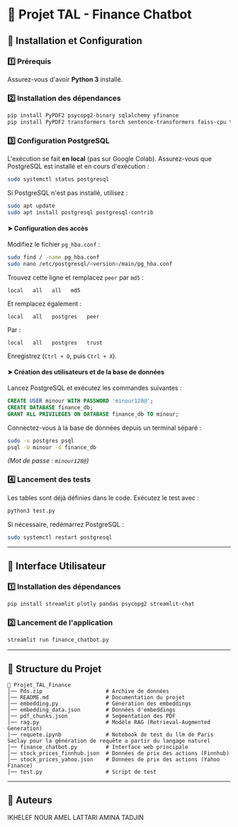 # 📌 Projet TAL - Finance Chatbot  

## 🚀 Installation et Configuration  

### 1️⃣ Prérequis  
Assurez-vous d'avoir **Python 3** installé.  

### 2️⃣ Installation des dépendances  
```bash
pip install PyPDF2 psycopg2-binary sqlalchemy yfinance
pip install PyPDF2 transformers torch sentence-transformers faiss-cpu tf-keras
```

### 3️⃣ Configuration PostgreSQL  
L'exécution se fait **en local** (pas sur Google Colab). Assurez-vous que PostgreSQL est installé et en cours d'exécution :  
```bash
sudo systemctl status postgresql
```
Si PostgreSQL n'est pas installé, utilisez :  
```bash
sudo apt update
sudo apt install postgresql postgresql-contrib
```

#### ➤ Configuration des accès  
Modifiez le fichier `pg_hba.conf` :  
```bash
sudo find / -name pg_hba.conf
sudo nano /etc/postgresql/<version>/main/pg_hba.conf
```
Trouvez cette ligne et remplacez `peer` par `md5` :  
```
local   all   all   md5
```
Et remplacez également :  
```
local   all   postgres   peer
```
Par :  
```
local   all   postgres   trust
```
Enregistrez (`Ctrl + O`, puis `Ctrl + X`).

#### ➤ Création des utilisateurs et de la base de données  
Lancez PostgreSQL et exécutez les commandes suivantes :  
```sql
CREATE USER minour WITH PASSWORD 'minour128@';
CREATE DATABASE finance_db;
GRANT ALL PRIVILEGES ON DATABASE finance_db TO minour;
```
Connectez-vous à la base de données depuis un terminal séparé :  
```bash
sudo -u postgres psql
psql -U minour -d finance_db
```
*(Mot de passe : `minour128@`)*  

### 4️⃣ Lancement des tests  
Les tables sont déjà définies dans le code. Exécutez le test avec :  
```bash
python3 test.py
```
Si nécessaire, redémarrez PostgreSQL :  
```bash
sudo systemctl restart postgresql
```

---

## 🎨 Interface Utilisateur  

### 1️⃣ Installation des dépendances  
```bash
pip install streamlit plotly pandas psycopg2 streamlit-chat
```

### 2️⃣ Lancement de l'application  
```bash
streamlit run finance_chatbot.py
```

---

## 📂 Structure du Projet  

```
📁 Projet_TAL_Finance  
│── Pds.zip                    # Archive de données  
│── README.md                  # Documentation du projet  
│── embedding.py               # Génération des embeddings  
│── embedding_data.json        # Données d'embeddings  
│── pdf_chunks.json            # Segmentation des PDF  
│── rag.py                     # Modèle RAG (Retrieval-Augmented Generation)  
│── requete.ipynb              # Notebook de test du llm de Paris Saclay pour la génération de requête a partir du langage naturel
│── finance_chatbot.py         # Interface web principale  
│── stock_prices_finnhub.json  # Données de prix des actions (Finnhub)  
│── stock_prices_yahoo.json    # Données de prix des actions (Yahoo Finance)  
│── test.py                    # Script de test  
```

---

## 📌 Auteurs  
IKHELEF NOUR
AMEL LATTARI 
AMINA TADJIN 


